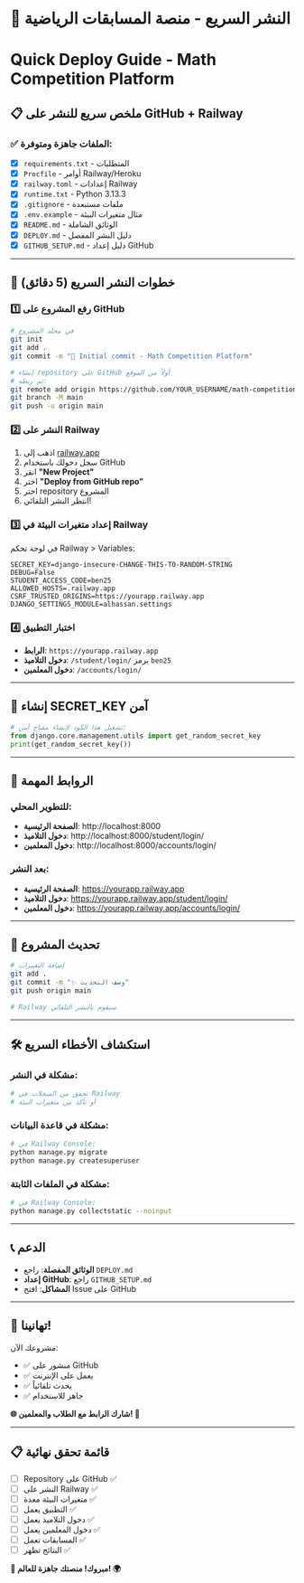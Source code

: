 # 🚀 النشر السريع - منصة المسابقات الرياضية
# Quick Deploy Guide - Math Competition Platform

## 📋 ملخص سريع للنشر على GitHub + Railway

### ✅ الملفات جاهزة ومتوفرة:
- [x] `requirements.txt` - المتطلبات
- [x] `Procfile` - أوامر Railway/Heroku  
- [x] `railway.toml` - إعدادات Railway
- [x] `runtime.txt` - Python 3.13.3
- [x] `.gitignore` - ملفات مستبعدة
- [x] `.env.example` - مثال متغيرات البيئة
- [x] `README.md` - الوثائق الشاملة
- [x] `DEPLOY.md` - دليل النشر المفصل
- [x] `GITHUB_SETUP.md` - دليل إعداد GitHub

---

## 🎯 خطوات النشر السريع (5 دقائق)

### 1️⃣ رفع المشروع على GitHub

```bash
# في مجلد المشروع
git init
git add .
git commit -m "🚀 Initial commit - Math Competition Platform"

# إنشاء repository على GitHub أولاً من الموقع
# ثم ربطه:
git remote add origin https://github.com/YOUR_USERNAME/math-competition-platform.git
git branch -M main
git push -u origin main
```

### 2️⃣ النشر على Railway

1. اذهب إلى [railway.app](https://railway.app)
2. سجل دخولك باستخدام GitHub
3. انقر **"New Project"**
4. اختر **"Deploy from GitHub repo"**
5. اختر repository المشروع
6. انتظر النشر التلقائي!

### 3️⃣ إعداد متغيرات البيئة في Railway

في لوحة تحكم Railway > Variables:

```env
SECRET_KEY=django-insecure-CHANGE-THIS-TO-RANDOM-STRING
DEBUG=False
STUDENT_ACCESS_CODE=ben25
ALLOWED_HOSTS=.railway.app
CSRF_TRUSTED_ORIGINS=https://yourapp.railway.app
DJANGO_SETTINGS_MODULE=alhassan.settings
```

### 4️⃣ اختبار التطبيق

- **الرابط**: `https://yourapp.railway.app`
- **دخول التلاميذ**: `/student/login/` برمز `ben25`
- **دخول المعلمين**: `/accounts/login/`

---

## 🔧 إنشاء SECRET_KEY آمن

```python
# تشغيل هذا الكود لإنشاء مفتاح آمن:
from django.core.management.utils import get_random_secret_key
print(get_random_secret_key())
```

---

## 📱 الروابط المهمة

### للتطوير المحلي:
- **الصفحة الرئيسية**: http://localhost:8000
- **دخول التلاميذ**: http://localhost:8000/student/login/
- **دخول المعلمين**: http://localhost:8000/accounts/login/

### بعد النشر:
- **الصفحة الرئيسية**: https://yourapp.railway.app
- **دخول التلاميذ**: https://yourapp.railway.app/student/login/
- **دخول المعلمين**: https://yourapp.railway.app/accounts/login/

---

## 🔄 تحديث المشروع

```bash
# إضافة التغييرات
git add .
git commit -m "✨ وصف التحديث"
git push origin main

# Railway سيقوم بالنشر التلقائي
```

---

## 🛠️ استكشاف الأخطاء السريع

### مشكلة في النشر:
```bash
# تحقق من السجلات في Railway
# أو تأكد من متغيرات البيئة
```

### مشكلة في قاعدة البيانات:
```bash
# في Railway Console:
python manage.py migrate
python manage.py createsuperuser
```

### مشكلة في الملفات الثابتة:
```bash
# في Railway Console:
python manage.py collectstatic --noinput
```

---

## 📞 الدعم

- **الوثائق المفصلة**: راجع `DEPLOY.md`
- **إعداد GitHub**: راجع `GITHUB_SETUP.md`
- **المشاكل**: افتح Issue على GitHub

---

## 🎉 تهانينا!

مشروعك الآن:
- ✅ منشور على GitHub
- ✅ يعمل على الإنترنت
- ✅ يحدث تلقائياً
- ✅ جاهز للاستخدام

**🌐 شارك الرابط مع الطلاب والمعلمين! 🚀**

---

## 📋 قائمة تحقق نهائية

- [ ] Repository على GitHub ✅
- [ ] النشر على Railway ✅  
- [ ] متغيرات البيئة معدة ✅
- [ ] التطبيق يعمل ✅
- [ ] دخول التلاميذ يعمل ✅
- [ ] دخول المعلمين يعمل ✅
- [ ] المسابقات تعمل ✅
- [ ] النتائج تظهر ✅

**🎯 مبروك! منصتك جاهزة للعالم! 🌍**
